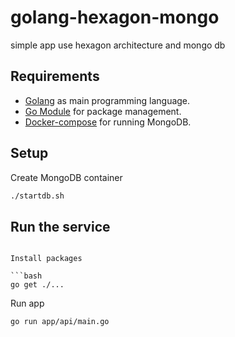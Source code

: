 # golang-hexagon-mongo
simple app use hexagon architecture and mongo db

## Requirements

- [Golang](https://golang.org/) as main programming language.
- [Go Module](https://go.dev/blog/using-go-modules) for package management.
- [Docker-compose](https://docs.docker.com/compose/) for running MongoDB.

## Setup

Create MongoDB container

```bash
./startdb.sh
```

## Run the service

```

Install packages

```bash
go get ./...
```

Run app

```bash
go run app/api/main.go
```

